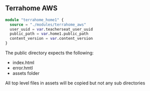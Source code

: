 ## Terrahome AWS

```terraform
module "terrahome_home1" {
  source = "./modules/terrahome_aws"
  user_uuid = var.teacherseat_user_uuid
  public_path = var.home1.public_path
  content_version = var.content_version
}
```

The public directory expects the following:
- index.html
- error.hmtl
- assets folder

All top level files in assets will be copied but not any sub directories

